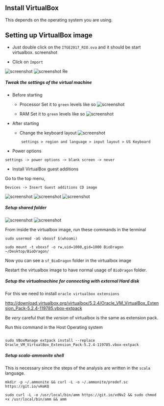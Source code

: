 ## Install VirtualBox 
This depends on the operating system you are using.

## Setting up VirtualBox image 

- Just double click on the `ITGE2017_RIO.ova` and it should be start virtualbox.
screenshot


- Click on `Import`

![screenshot](./001.png)
  ![screenshot](./002.png)
Re
##### Tweak the settings of the virtual machine

- Before starting
    - Processor
    Set it to `green` levels like so
    ![screenshot](./003.png)

    - RAM
    Set it to `green` levels like so
  ![screenshot](./004.png)
- After starting
    -  Change the keyboard layout
     ![screenshot](./008.png)
    ```
        settings > region and language > input layout > US Keyboard
    ```

- Power options 

```
settings -> power options -> blank screen -> never 
```

- Install VirtualBox guest additions
 
Go to the top menu, 
```
Devices -> Insert Guest additions CD image 
```
 
 ![screenshot](./009.png)
  ![screenshot](./010.png)
   ![screenshot](./011.png)
   
##### Setup shared folder


  ![screenshot](./005.png)
  ![screenshot](./006.png)
 

From inside the virtualbox image, run these commands in the terminal
```
sudo usermod -aG vboxsf $(whoami)

sudo mount -t vboxsf -o rw,uid=1000,gid=1000 BioDragon ~/Desktop/BioDragon/

```

Now you can see a `sf_BioDragon` folder in the virtualbox image

Restart the virtualbox image to have normal usage of `BioDragon` folder.

##### Setup the virtualmachine for connecting with external Hard disk
For this we need to install `oracle virtualbox extensions` 

http://download.virtualbox.org/virtualbox/5.2.4/Oracle_VM_VirtualBox_Extension_Pack-5.2.4-119785.vbox-extpack 

Be *very* careful that the *version* of virtualbox is the same as extension pack. 

Run this command in the Host Operating system

```

sudo VBoxManage extpack install --replace Oracle_VM_VirtualBox_Extension_Pack-5.2.4-119785.vbox-extpack 

```


##### Setup scala-ammonite shell

This is necessary since the steps of the analysis are written in the `scala` language.
```
mkdir -p ~/.ammonite && curl -L -o ~/.ammonite/predef.sc https://git.io/vHaKQ

sudo curl -L -o /usr/local/bin/amm https://git.io/vdNv2 && sudo chmod +x /usr/local/bin/amm && amm

```
